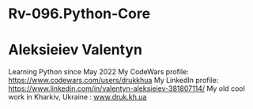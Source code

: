# Rv-096.Python-Core
# Aleksieiev Valentyn
Learning Python since May 2022
My CodeWars profile: https://www.codewars.com/users/drukkhua
My LinkedIn profile: https://www.linkedin.com/in/valentyn-aleksieiev-381807114/
My old cool work in Kharkiv, Ukraine : www.druk.kh.ua
